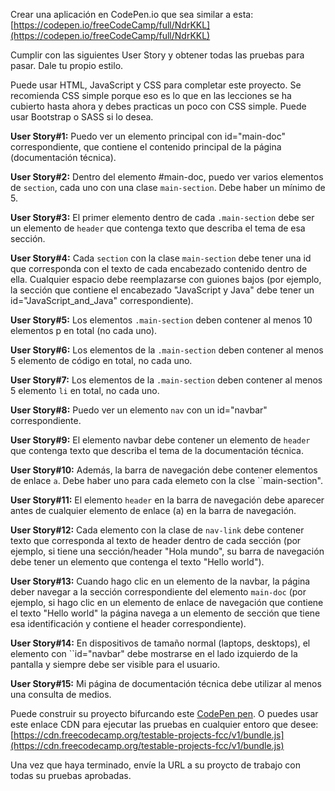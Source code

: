 Crear una aplicación en CodePen.io que sea similar a esta:[https://codepen.io/freeCodeCamp/full/NdrKKL](https://codepen.io/freeCodeCamp/full/NdrKKL)

Cumplir con las siguientes User Story y obtener todas las pruebas para pasar. Dale tu propio estilo.

Puede usar HTML, JavaScript y CSS para completar este proyecto. Se recomienda CSS simple porque eso es lo que en las lecciones se ha cubierto hasta ahora y debes practicas un poco con CSS simple. Puede usar Bootstrap o SASS si lo desea.

__User Story#1:__ Puedo ver un elemento principal con id="main-doc" correspondiente, que contiene el contenido principal de la página (documentación técnica).

__User Story#2:__ Dentro del elemento #main-doc, puedo ver varios elementos de ``section``, cada uno con una clase ``main-section``. Debe haber un mínimo de 5.

__User Story#3:__  El primer elemento dentro de cada ``.main-section`` debe ser un elemento de ``header`` que contenga texto que describa el tema de esa sección.

__User Story#4:__ Cada ``section`` con la clase ``main-section`` debe tener una id que corresponda con el texto de cada encabezado contenido dentro de ella. Cualquier espacio debe reemplazarse con guiones bajos (por ejemplo, la sección que contiene el encabezado "JavaScript y Java" debe tener un id="JavaScript_and_Java" correspondiente).

__User Story#5:__ Los elementos ``.main-section`` deben contener al menos 10 elementos p en total (no cada uno).

__User Story#6:__ Los elementos de la ``.main-section`` deben contener al menos 5 elemento de código en total, no cada uno.

__User Story#7:__ Los elementos de la ``.main-section`` deben contener al menos 5 elemento ``li`` en total, no cada uno.

__User Story#8:__ Puedo ver un elemento ``nav`` con un id="navbar" correspondiente.

__User Story#9:__ El elemento navbar debe contener un elemento de ``header`` que contenga texto que describa el tema de la documentación técnica.

__User Story#10:__ Además, la barra de navegación debe contener elementos de enlace ``a``. Debe haber uno para cada elemeto con la clse ``main-section".

__User Story#11:__ El elemento ``header`` en la barra de navegación debe aparecer antes de cualquier elemento de enlace (a) en la barra de navegación.

__User Story#12:__ Cada elemento con la clase de ``nav-link`` debe contener texto que corresponda al texto de header dentro de cada sección (por ejemplo, si tiene una sección/header "Hola mundo", su barra de navegación debe tener un elemento que contenga el texto "Hello world").

__User Story#13:__ Cuando hago clic en un elemento de la navbar, la página deber navegar a la sección correspondiente del elemento ``main-doc`` (por ejemplo, si hago clic en un elemento de enlace de navegación que contiene el texto "Hello world" la página navega a un elemento de sección que tiene esa identificación y contiene el header correspondiente).

__User Story#14:__ En dispositivos de tamaño normal (laptops, desktops), el elemento con ``id="navbar" debe mostrarse en el lado izquierdo de la pantalla y siempre debe ser visible para el usuario.

__User Story#15:__ Mi página de documentación técnica debe utilizar al menos una consulta de medios.

Puede construir su proyecto bifurcando este [CodePen pen](https://codepen.io/freeCodeCamp/pen/MJjpwO). O puedes usar este enlace CDN para ejecutar las pruebas en cualquier entoro que desee: [https://cdn.freecodecamp.org/testable-projects-fcc/v1/bundle.js](https://cdn.freecodecamp.org/testable-projects-fcc/v1/bundle.js)

Una vez que haya terminado, envíe la URL a su proycto de trabajo con todas su pruebas aprobadas.
